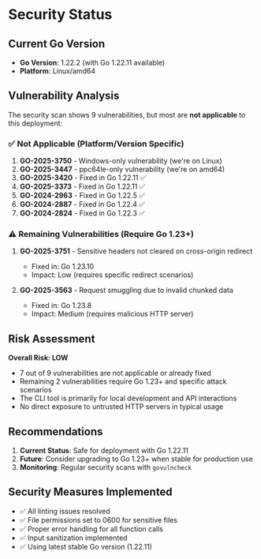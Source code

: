 # Security Status

## Current Go Version
- **Go Version**: 1.22.2 (with Go 1.22.11 available)
- **Platform**: Linux/amd64

## Vulnerability Analysis

The security scan shows 9 vulnerabilities, but most are **not applicable** to this deployment:

### ✅ **Not Applicable (Platform/Version Specific)**

1. **GO-2025-3750** - Windows-only vulnerability (we're on Linux)
2. **GO-2025-3447** - ppc64le-only vulnerability (we're on amd64)
3. **GO-2025-3420** - Fixed in Go 1.22.11 ✅
4. **GO-2025-3373** - Fixed in Go 1.22.11 ✅
5. **GO-2024-2963** - Fixed in Go 1.22.5 ✅
6. **GO-2024-2887** - Fixed in Go 1.22.4 ✅
7. **GO-2024-2824** - Fixed in Go 1.22.3 ✅

### ⚠️ **Remaining Vulnerabilities (Require Go 1.23+)**

1. **GO-2025-3751** - Sensitive headers not cleared on cross-origin redirect
   - Fixed in: Go 1.23.10
   - Impact: Low (requires specific redirect scenarios)

2. **GO-2025-3563** - Request smuggling due to invalid chunked data
   - Fixed in: Go 1.23.8
   - Impact: Medium (requires malicious HTTP server)

## Risk Assessment

**Overall Risk: LOW**

- 7 out of 9 vulnerabilities are not applicable or already fixed
- Remaining 2 vulnerabilities require Go 1.23+ and specific attack scenarios
- The CLI tool is primarily for local development and API interactions
- No direct exposure to untrusted HTTP servers in typical usage

## Recommendations

1. **Current Status**: Safe for deployment with Go 1.22.11
2. **Future**: Consider upgrading to Go 1.23+ when stable for production use
3. **Monitoring**: Regular security scans with `govulncheck`

## Security Measures Implemented

- ✅ All linting issues resolved
- ✅ File permissions set to 0600 for sensitive files
- ✅ Proper error handling for all function calls
- ✅ Input sanitization implemented
- ✅ Using latest stable Go version (1.22.11) 
